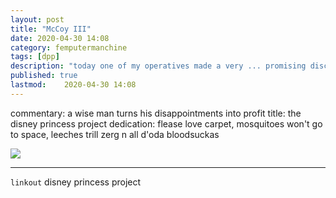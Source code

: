 ```yaml
---
layout: post
title: "McCoy III"
date: 2020-04-30 14:08
category: femputermanchine
tags: [dpp]
description: "today one of my operatives made a very ... promising discovery"
published: true
lastmod:	2020-04-30 14:08
---
```


commentary: a wise man turns his disappointments into profit
title: the disney princess project
dedication: flease love carpet, mosquitoes won't go to space, leeches trill zerg n all d'oda bloodsuckas

<img src="{{ site.url }}/assets/img/dpp-00.jpg" />

*****

`linkout`
disney princess project
